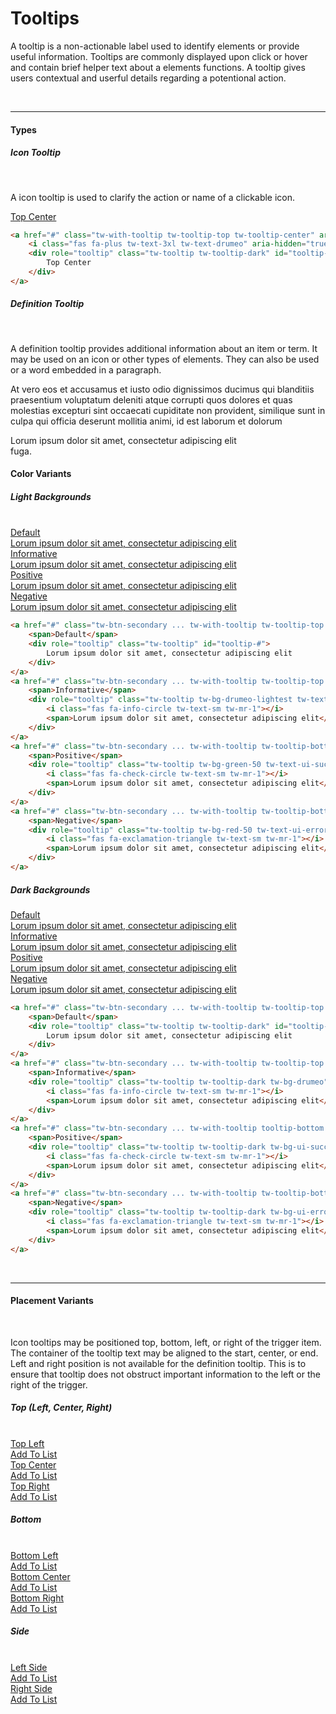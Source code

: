 # Tooltips

A tooltip is a non-actionable label used to identify elements or provide useful information. Tooltips are commonly displayed upon click or hover and
contain brief helper text about a elements functions. A tooltip gives users contextual and userful details regarding a potentional action. 

<br><hr>
#### Types

##### Icon Tooltip
<br>

A icon tooltip is used to clarify the action or name of a clickable icon. 

<!-- Example -->
<div class="tw-pt-12 tw-text-center">
    <a href="#" class="tw-with-tooltip tw-tooltip-top tw-tooltip-center" aria-labelledby="tooltip-#">
        <i class="fas fa-plus tw-text-3xl tw-text-drumeo" aria-hidden="true"></i>
        <div role="tooltip" class="tw-tooltip tw-tooltip-dark" id="tooltip-#">
            Top Center
        </div>
    </a>
</div>

```html
<a href="#" class="tw-with-tooltip tw-tooltip-top tw-tooltip-center" aria-labelledby="tooltip-#">
    <i class="fas fa-plus tw-text-3xl tw-text-drumeo" aria-hidden="true"></i>
    <div role="tooltip" class="tw-tooltip tw-tooltip-dark" id="tooltip-#">
        Top Center
    </div>
</a>
```

##### Definition Tooltip
<br>

A definition tooltip provides additional information about an item or term. It may be used on an icon or other types of elements. They can also be used
or a word embedded in a paragraph. 

<!-- Example -->
<div class="tw-p-8 tw-italic">
    <p>At vero eos et accusamus et iusto odio dignissimos ducimus qui blanditiis praesentium voluptatum deleniti atque corrupti quos dolores et quas molestias excepturi sint occaecati cupiditate non provident, similique sunt in culpa qui officia deserunt mollitia animi, id est laborum et 
    <span class="tw-font-bold tw-with-tooltip tw-tooltip-bottom tw-tooltip-left" aria-labelledby="tooltip-#">
        dolorum
        <div role="tooltip" class="tw-tooltip tw-tooltip-dark" id="tooltip-#">
            Lorum ipsum dolor sit amet, consectetur adipiscing elit
        </div>
    </span> 
    fuga.</p>
</div>

#### Color Variants

##### Light Backgrounds
<br>

<div class="tw-p-14 tw-bg-gray-100">
    <a href="#" class="tw-btn-secondary tw-btn-small tw-text-true-gray-500 tw-with-tooltip tw-tooltip-top tw-tooltip-center" aria-labelledby="tooltip-#">
        <span>Default</span>
        <div role="tooltip" class="tw-tooltip" id="tooltip-#">
            Lorum ipsum dolor sit amet, consectetur adipiscing elit
        </div>
    </a>
    <a href="#" class="tw-btn-secondary tw-btn-small tw-text-drumeo tw-with-tooltip tw-tooltip-top tw-tooltip-center" aria-labelledby="tooltip-#">
        <span>Informative</span>
        <div role="tooltip" class="tw-tooltip tw-bg-drumeo-lightest tw-text-drumeo" id="tooltip-#">
            <i class="fas fa-info-circle tw-text-sm tw-mr-1"></i>
            <span>Lorum ipsum dolor sit amet, consectetur adipiscing elit</span>
        </div>
    </a>
    <a href="#" class="tw-btn-secondary tw-btn-small tw-text-ui-success tw-with-tooltip tw-tooltip-bottom tw-tooltip-center" aria-labelledby="tooltip-#">
        <span>Positive</span>
        <div role="tooltip" class="tw-tooltip tw-bg-green-50 tw-text-ui-success" id="tooltip-#">
            <i class="fas fa-check-circle tw-text-sm tw-mr-1"></i>
            <span>Lorum ipsum dolor sit amet, consectetur adipiscing elit</span>
        </div>
    </a>
    <a href="#" class="tw-btn-secondary tw-btn-small tw-text-ui-error tw-with-tooltip tw-tooltip-bottom tw-tooltip-left" aria-labelledby="tooltip-#">
        <span>Negative</span>
        <div role="tooltip" class="tw-tooltip tw-bg-red-50 tw-text-ui-error" id="tooltip-#">
            <i class="fas fa-exclamation-triangle tw-text-sm tw-mr-1"></i>
            <span>Lorum ipsum dolor sit amet, consectetur adipiscing elit</span>
        </div>
    </a>
</div>

```html
<a href="#" class="tw-btn-secondary ... tw-with-tooltip tw-tooltip-top tw-tooltip-center" aria-labelledby="tooltip-#">
    <span>Default</span>
    <div role="tooltip" class="tw-tooltip" id="tooltip-#">
        Lorum ipsum dolor sit amet, consectetur adipiscing elit
    </div>
</a>
<a href="#" class="tw-btn-secondary ... tw-with-tooltip tw-tooltip-top tw-tooltip-center" aria-labelledby="tooltip-#">
    <span>Informative</span>
    <div role="tooltip" class="tw-tooltip tw-bg-drumeo-lightest tw-text-drumeo" id="tooltip-#">
        <i class="fas fa-info-circle tw-text-sm tw-mr-1"></i>
        <span>Lorum ipsum dolor sit amet, consectetur adipiscing elit</span>
    </div>
</a>
<a href="#" class="tw-btn-secondary ... tw-with-tooltip tw-tooltip-bottom tw-tooltip-center" aria-labelledby="tooltip-#">
    <span>Positive</span>
    <div role="tooltip" class="tw-tooltip tw-bg-green-50 tw-text-ui-success" id="tooltip-#">
        <i class="fas fa-check-circle tw-text-sm tw-mr-1"></i>
        <span>Lorum ipsum dolor sit amet, consectetur adipiscing elit</span>
    </div>
</a>
<a href="#" class="tw-btn-secondary ... tw-with-tooltip tw-tooltip-bottom tw-tooltip-left" aria-labelledby="tooltip-#">
    <span>Negative</span>
    <div role="tooltip" class="tw-tooltip tw-bg-red-50 tw-text-ui-error" id="tooltip-#">
        <i class="fas fa-exclamation-triangle tw-text-sm tw-mr-1"></i>
        <span>Lorum ipsum dolor sit amet, consectetur adipiscing elit</span>
    </div>
</a>
```

##### Dark Backgrounds

<div class="tw-p-14">
    <a href="#" class="tw-btn-secondary tw-btn-small tw-text-true-gray-500 tw-with-tooltip tw-tooltip-top tw-tooltip-center" aria-labelledby="tooltip-#">
        <span>Default</span>
        <div role="tooltip" class="tw-tooltip tw-tooltip-dark" id="tooltip-#">
            Lorum ipsum dolor sit amet, consectetur adipiscing elit
        </div>
    </a>
    <a href="#" class="tw-btn-secondary tw-btn-small tw-text-drumeo tw-with-tooltip tw-tooltip-top tw-tooltip-center" aria-labelledby="tooltip-#">
        <span>Informative</span>
        <div role="tooltip" class="tw-tooltip tw-tooltip-dark tw-bg-drumeo" id="tooltip-#">
            <i class="fas fa-info-circle tw-text-sm tw-mr-1"></i>
            <span>Lorum ipsum dolor sit amet, consectetur adipiscing elit</span>
        </div>
    </a>
    <a href="#" class="tw-btn-secondary tw-btn-small tw-text-ui-success tw-with-tooltip tooltip-bottom tw-tooltip-center" aria-labelledby="tooltip-#">
        <span>Positive</span>
        <div role="tooltip" class="tw-tooltip tw-tooltip-dark tw-bg-ui-success" id="tooltip-#">
            <i class="fas fa-check-circle tw-text-sm tw-mr-1"></i>
            <span>Lorum ipsum dolor sit amet, consectetur adipiscing elit</span>
        </div>
    </a>
    <a href="#" class="tw-btn-secondary tw-btn-small tw-text-ui-error tw-with-tooltip tw-tooltip-bottom tw-tooltip-left" aria-labelledby="tooltip-#">
        <span>Negative</span>
        <div role="tooltip" class="tw-tooltip tw-tooltip-dark tw-bg-ui-error tw-items-start" id="tooltip-#">
            <i class="fas fa-exclamation-triangle tw-text-sm tw-mr-1"></i>
            <span>Lorum ipsum dolor sit amet, consectetur adipiscing elit</span>
        </div>
    </a>
</div>

```html
<a href="#" class="tw-btn-secondary ... tw-with-tooltip tw-tooltip-top tw-tooltip-center" aria-labelledby="tooltip-#">
    <span>Default</span>
    <div role="tooltip" class="tw-tooltip tw-tooltip-dark" id="tooltip-#">
        Lorum ipsum dolor sit amet, consectetur adipiscing elit
    </div>
</a>
<a href="#" class="tw-btn-secondary ... tw-with-tooltip tw-tooltip-top tw-tooltip-center" aria-labelledby="tooltip-#">
    <span>Informative</span>
    <div role="tooltip" class="tw-tooltip tw-tooltip-dark tw-bg-drumeo" id="tooltip-#">
        <i class="fas fa-info-circle tw-text-sm tw-mr-1"></i>
        <span>Lorum ipsum dolor sit amet, consectetur adipiscing elit</span>
    </div>
</a>
<a href="#" class="tw-btn-secondary ... tw-with-tooltip tooltip-bottom tw-tooltip-center" aria-labelledby="tooltip-#">
    <span>Positive</span>
    <div role="tooltip" class="tw-tooltip tw-tooltip-dark tw-bg-ui-success" id="tooltip-#">
        <i class="fas fa-check-circle tw-text-sm tw-mr-1"></i>
        <span>Lorum ipsum dolor sit amet, consectetur adipiscing elit</span>
    </div>
</a>
<a href="#" class="tw-btn-secondary ... tw-with-tooltip tw-tooltip-bottom tw-tooltip-left" aria-labelledby="tooltip-#"> 
    <span>Negative</span>
    <div role="tooltip" class="tw-tooltip tw-tooltip-dark tw-bg-ui-error tw-items-start" id="tooltip-#">
        <i class="fas fa-exclamation-triangle tw-text-sm tw-mr-1"></i>
        <span>Lorum ipsum dolor sit amet, consectetur adipiscing elit</span>
    </div>
</a>
```

<br><hr>
#### Placement Variants
<br>

Icon tooltips may be positioned top, bottom, left, or right of the trigger item. The container of the tooltip text may be aligned to the start, center, or end. Left and right position is not available for the definition tooltip. This is to ensure that tooltip does not obstruct important information to the left or the right of the trigger.

##### Top (Left, Center, Right)
<br>

<div class="tw-p-12 tw-pb-4 tw-flex tw-justify-around">
    <a href="#" class="tw-btn-secondary tw-btn-small tw-text-true-gray-500 tw-with-tooltip tw-tooltip-top tw-tooltip-left" aria-labelledby="tooltip-#">
        <span>Top Left</span>
        <div role="tooltip" class="tw-tooltip tw-tooltip-dark" id="tooltip-#">
            Add To List
        </div>
    </a>
    <a href="#" class="tw-btn-secondary tw-btn-small tw-text-true-gray-500 tw-with-tooltip tw-tooltip-top tw-tooltip-center" aria-labelledby="tooltip-#">
        <span>Top Center</span>
        <div role="tooltip" class="tw-tooltip tw-tooltip-dark" id="tooltip-#">
            Add To List
        </div>
    </a>
    <a href="#" class="tw-btn-secondary tw-btn-small tw-text-true-gray-500 tw-with-tooltip tw-tooltip-top tw-tooltip-right" aria-labelledby="tooltip-#">
        <span>Top Right</span>
        <div role="tooltip" class="tw-tooltip tw-tooltip-dark" id="tooltip-#">
            Add To List
        </div>
    </a>
</div>

##### Bottom
<br>

<div class="tw-p-12 tw-pb-4 tw-flex tw-justify-around">
    <a href="#" class="tw-btn-secondary tw-btn-small tw-text-true-gray-500 tw-with-tooltip tw-tooltip-left" aria-labelledby="tooltip-#">
        <span>Bottom Left</span>
        <div role="tooltip" class="tw-tooltip tw-tooltip-dark" id="tooltip-#">
            Add To List
        </div>
    </a>
    <a href="#" class="tw-btn-secondary tw-btn-small tw-text-true-gray-500 tw-with-tooltip tw-tooltip-center" aria-labelledby="tooltip-#">
        <span>Bottom Center</span>
        <div role="tooltip" class="tw-tooltip tw-tooltip-dark" id="tooltip-#">
            Add To List
        </div>
    </a>
    <a href="#" class="tw-btn-secondary tw-btn-small tw-text-true-gray-500 tw-with-tooltip tw-tooltip-right" aria-labelledby="tooltip-#">
        <span>Bottom Right</span>
        <div role="tooltip" class="tw-tooltip tw-tooltip-dark" id="tooltip-#">
            Add To List
        </div>
    </a>
</div>

##### Side
<br>

<div class="tw-p-12 tw-pb-4 tw-flex tw-justify-around">
    <a href="#" class="tw-btn-secondary tw-btn-small tw-text-true-gray-500 tw-with-tooltip tw-tooltip-leftside" aria-labelledby="tooltip-#">
        <span>Left Side</span>
        <div role="tooltip" class="tw-tooltip tw-tooltip-dark" id="tooltip-#">
            Add To List
        </div>
    </a>
    <a href="#" class="tw-btn-secondary tw-btn-small tw-text-true-gray-500 tw-with-tooltip tw-tooltip-rightside" aria-labelledby="tooltip-#">
        <span>Right Side</span>
        <div role="tooltip" class="tw-tooltip tw-tooltip-dark" id="tooltip-#">
            Add To List
        </div>
    </a>
</div>
